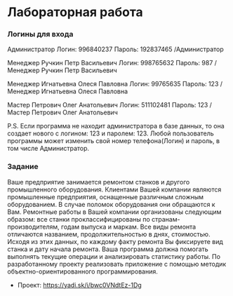 # Лабораторная работа
### Логины для входа
Администратор
Логин: 996840237
Пароль: 192837465
/Администратор

Менеджер Ручкин Петр Васильевич
Логин: 998765632
Пароль: 987
/Менеджер Ручкин Петр Васильевич

Менеджер Игнатьевна Олеся Павловна
Логин: 99765635
Пароль: 123
/Менеджер Игнатьевна Олеся Павловна

Мастер Петрович Олег Анатольевич
Логин: 511102481
Пароль: 123
/Мастер Петрович Олег Анатольевич

P.S. Если программа не находит администратора в базе данных, то она создает нового с логином: 123 и паролем: 123. 
Любой пользователь программы может изменить свой номер телефона(Логин) и пароль, в том числе Администратор.

### Задание
Ваше предприятие занимается ремонтом станков и другого промышленного оборудования. Клиентами Вашей компании являются промышленные предприятия, оснащенные различным сложным оборудованием. В случае поломок оборудования они обращаются к Вам. Ремонтные работы в Вашей компании организованы следующим образом: все станки проклассифицированы по странам-производителям, годам выпуска и маркам. Все виды ремонта отличаются названием, продолжительностью в днях, стоимостью. Исходя из этих данных, по каждому факту ремонта Вы фиксируете вид станка и дату начала ремонта. Ваша программа должна помогать выполнять текущие операции и анализировать статистику работы.
По разработанному проекту реализовать приложение с помощью методик объектно-ориентированного программирования.
- Проект: https://yadi.sk/i/bwc0VNdtEz-1Dg

